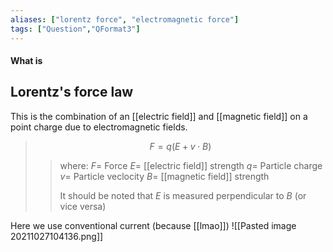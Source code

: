 ```yaml
---
aliases: ["lorentz force", "electromagnetic force"]
tags: ["Question","QFormat3"]
---
```


#### What is
## Lorentz's force law
This is the combination of an [[electric field]] and [[magnetic field]] on a point charge due to electromagnetic fields.
> $$ F = q(E + v\cdot B) $$ 
>> where:
>> $F=$ Force 
>> $E=$ [[electric field]] strength
>> $q=$ Particle charge
>> $v=$ Particle veclocity
>> $B=$ [[magnetic field]] strength
>> 
>> It should be noted that $E$ is measured perpendicular to $B$ (or vice versa)

Here we use conventional current (because [[lmao]])
![[Pasted image 20211027104136.png]]